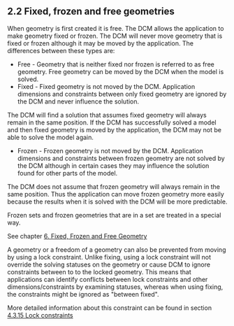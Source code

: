 ## 2.2 Fixed, frozen and free geometries

When geometry is first created it is free. 
The DCM allows the application to make geometry fixed or frozen. 
The DCM will never move geometry that is fixed or frozen although it may be moved by the application. 
The differences between these types are:

- Free \- Geometry that is neither fixed nor frozen is referred to as free geometry. 
Free geometry can be moved by the DCM when the model is solved.
- Fixed \- Fixed geometry is not moved by the DCM. 
Application dimensions and constraints between only fixed geometry are ignored by the DCM and never influence the solution.



The DCM will find a solution that assumes fixed geometry will always remain in the same position. 
If the DCM has successfully solved a model and then fixed geometry is moved by the application, the DCM may not be able to solve the model again.
- Frozen \- Frozen geometry is not moved by the DCM. 
Application dimensions and constraints between frozen geometry are not solved by the DCM although in certain cases they may influence the solution found for other parts of the model.



The DCM does not assume that frozen geometry will always remain in the same position. 
Thus the application can move frozen geometry more easily because the results when it is solved with the DCM will be more predictable.

Frozen sets and frozen geometries that are in a set are treated in a special way.

See chapter [6\. Fixed, Frozen and Free Geometry](6._Fixed,_Frozen_and_Free_Geometry.md)

A geometry or a freedom of a geometry can also be prevented from moving by using a lock constraint. 
Unlike fixing, using a lock constraint will not override the solving statuses on the geometry or cause DCM to ignore constraints between to to the locked geometry. 
This means that applications can identify conflicts between lock constraints and other dimensions/constraints by examining statuses, whereas when using fixing, the constraints might be ignored as "between fixed".

More detailed information about this constraint can be found in section [4.3.15 Lock constraints](4.3._Logical_constraints.md)

